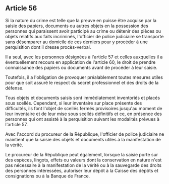 Article 56
----
Si la nature du crime est telle que la preuve en puisse être acquise par la
saisie des papiers, documents ou autres objets en la possession des personnes
qui paraissent avoir participé au crime ou détenir des pièces ou objets relatifs
aux faits incriminés, l'officier de police judiciaire se transporte sans
désemparer au domicile de ces derniers pour y procéder à une perquisition dont
il dresse procès-verbal.

Il a seul, avec les personnes désignées à l'article 57 et celles auxquelles il a
éventuellement recours en application de l'article 60, le droit de prendre
connaissance des papiers ou documents avant de procéder à leur saisie.

Toutefois, il a l'obligation de provoquer préalablement toutes mesures utiles
pour que soit assuré le respect du secret professionnel et des droits de la
défense.

Tous objets et documents saisis sont immédiatement inventoriés et placés sous
scellés. Cependant, si leur inventaire sur place présente des difficultés, ils
font l'objet de scellés fermés provisoires jusqu'au moment de leur inventaire et
de leur mise sous scellés définitifs et ce, en présence des personnes qui ont
assisté à la perquisition suivant les modalités prévues à l'article 57.

Avec l'accord du procureur de la République, l'officier de police judiciaire ne
maintient que la saisie des objets et documents utiles à la manifestation de la
vérité.

Le procureur de la République peut également, lorsque la saisie porte sur des
espèces, lingots, effets ou valeurs dont la conservation en nature n'est pas
nécessaire à la manifestation de la vérité ou à la sauvegarde des droits des
personnes intéressées, autoriser leur dépôt à la Caisse des dépôts et
consignations ou à la Banque de France.
